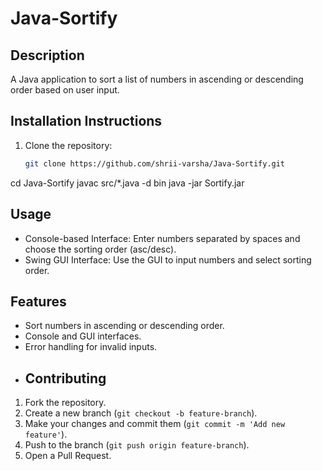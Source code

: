 # Java-Sortify

## Description
A Java application to sort a list of numbers in ascending or descending order based on user input.

## Installation Instructions
1. Clone the repository:
   ```sh
   git clone https://github.com/shrii-varsha/Java-Sortify.git
cd Java-Sortify
javac src/*.java -d bin
java -jar Sortify.jar

## Usage
- Console-based Interface: Enter numbers separated by spaces and choose the sorting order (asc/desc).
- Swing GUI Interface: Use the GUI to input numbers and select sorting order.
## Features
- Sort numbers in ascending or descending order.
- Console and GUI interfaces.
- Error handling for invalid inputs.
- ## Contributing
1. Fork the repository.
2. Create a new branch (`git checkout -b feature-branch`).
3. Make your changes and commit them (`git commit -m 'Add new feature'`).
4. Push to the branch (`git push origin feature-branch`).
5. Open a Pull Request.
